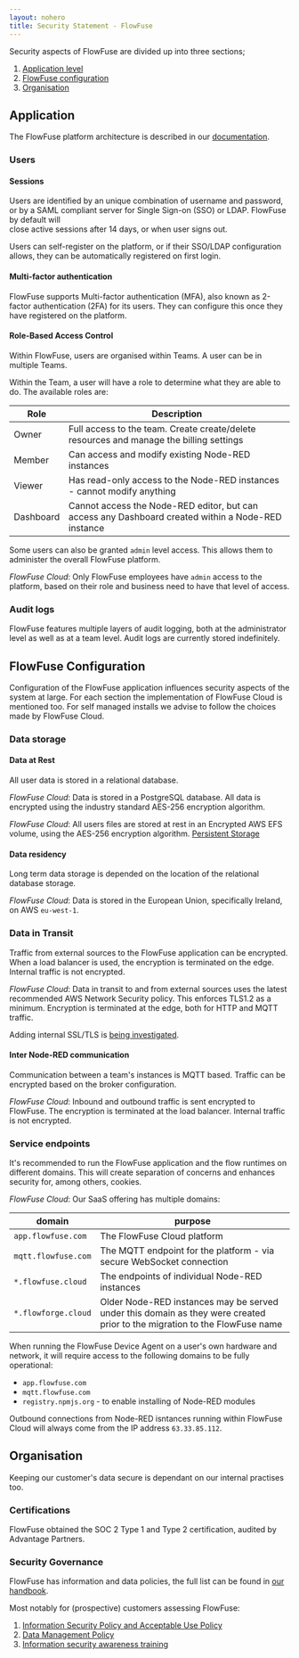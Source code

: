 ```yaml
---
layout: nohero
title: Security Statement - FlowFuse
---
```


<div class="prose prose-blue container m-auto max-w-4xl px-6 pb-24">

Security aspects of FlowFuse are divided up into three sections;
1. [Application level](#application)
1. [FlowFuse configuration](#flowfuse-configuration)
1. [Organisation](#organisation)

## Application

The FlowFuse platform architecture is described in our [documentation](/docs/contribute/architecture/).

### Users

#### Sessions

Users are identified by an unique combination of username and password, or by a
SAML compliant server for Single Sign-on (SSO) or LDAP. FlowFuse by default will  
close active sessions after 14 days, or when user signs out.

Users can self-register on the platform, or if their SSO/LDAP configuration allows, they
can be automatically registered on first login.

#### Multi-factor authentication

FlowFuse supports Multi-factor authentication (MFA), also known as 2-factor
authentication (2FA) for its users. They can configure this once they have registered
on the platform.

#### Role-Based Access Control

Within FlowFuse, users are organised within Teams. A user can be in multiple Teams.

Within the Team, a user will have a role to determine what they are able to do. The available roles are:

|Role|Description|
|-----|----|
|Owner|Full access to the team. Create create/delete resources and manage the billing settings |
|Member|Can access and modify existing Node-RED instances|
|Viewer|Has read-only access to the Node-RED instances - cannot modify anything|
|Dashboard|Cannot access the Node-RED editor, but can access any Dashboard created within a Node-RED instance|

Some users can also be granted `admin` level access. This allows them to administer the overall FlowFuse platform.

_FlowFuse Cloud_: Only FlowFuse employees have `admin` access to the platform, based on their role and business need to have that level of access.

### Audit logs

FlowFuse features multiple layers of audit logging, both at the administrator level
as well as at a team level. Audit logs are currently stored indefinitely.

## FlowFuse Configuration

Configuration of the FlowFuse application influences security aspects of the
system at large. For each section the implementation of FlowFuse Cloud is
mentioned too. For self managed installs we advise to follow the choices made
by FlowFuse Cloud.

### Data storage

#### Data at Rest

All user data is stored in a relational database.

_FlowFuse Cloud_: Data is stored in a PostgreSQL database. All data is encrypted using the industry standard AES-256 encryption algorithm.

_FlowFuse Cloud_: All users files are stored at rest in an Encrypted AWS EFS volume, using the AES-256 encryption algorithm. [Persistent Storage](/changelog/2024/07/persistent-storage/)

#### Data residency

Long term data storage is depended on the location of the relational database
storage.

_FlowFuse Cloud_: Data is stored in the European Union, specifically
Ireland, on AWS `eu-west-1`.

### Data in Transit

Traffic from external sources to the FlowFuse application can be encrypted.
When a load balancer is used, the encryption is terminated on the edge. Internal
traffic is not encrypted.

_FlowFuse Cloud_: Data in transit to and from external sources uses the latest recommended AWS Network Security policy. This enforces TLS1.2 as a minimum. Encryption is terminated at the edge, both for HTTP and MQTT traffic.

Adding internal SSL/TLS is [being investigated](https://github.com/FlowFuse/flowfuse/issues/910).

#### Inter Node-RED communication

Communication between a team's instances is MQTT based. Traffic can be encrypted
based on the broker configuration.

_FlowFuse Cloud_: Inbound and outbound traffic is sent encrypted to 
FlowFuse. The encryption is terminated at the load balancer. Internal traffic
is not encrypted.

### Service endpoints

It's recommended to run the FlowFuse application and the flow runtimes on
different domains. This will create separation of concerns and enhances security
for, among others, cookies.

_FlowFuse Cloud_: Our SaaS offering has multiple domains:

| domain | purpose |
|--------|---------|
|`app.flowfuse.com` | The FlowFuse Cloud platform |
|`mqtt.flowfuse.com`| The MQTT endpoint for the platform - via secure WebSocket connection |
|`*.flowfuse.cloud` | The endpoints of individual Node-RED instances |
|`*.flowforge.cloud` | Older Node-RED instances may be served under this domain as they were created prior to the migration to the FlowFuse name |

When running the FlowFuse Device Agent on a user's own hardware and network, it will require access to the following domains to be fully operational:

 - `app.flowfuse.com`
 - `mqtt.flowfuse.com`
 - `registry.npmjs.org` - to enable installing of Node-RED modules

Outbound connections from Node-RED isntances running within FlowFuse Cloud will always come from the IP address `63.33.85.112`. 
 
## Organisation

Keeping our customer's data secure is dependant on our internal practises too.

### Certifications

FlowFuse obtained the SOC 2 Type 1 and Type 2 certification, audited by Advantage Partners.

### Security Governance

FlowFuse has information and data policies, the full list can be found in [our handbook](/handbook/company/security/).

Most notably for (prospective) customers assessing FlowFuse:

1. [Information Security Policy and Acceptable Use Policy](/handbook/company/security/information-security/)
1. [Data Management Policy](/handbook/company/security/data-management/)
1. [Information security awareness training](/handbook/company/security/human-resources/#information-security-awareness%2C-education-%26-training)

</div>

